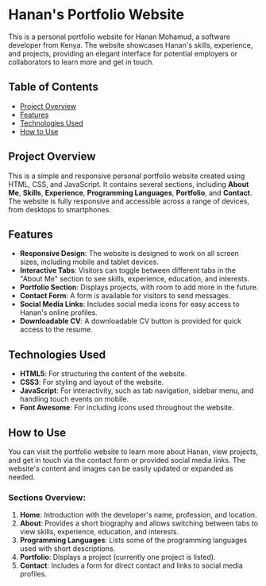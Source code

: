 # Hanan's Portfolio Website

This is a personal portfolio website for Hanan Mohamud, a software developer from Kenya. The website showcases Hanan's skills, experience, and projects, providing an elegant interface for potential employers or collaborators to learn more and get in touch.

## Table of Contents

- [Project Overview](#project-overview)
- [Features](#features)
- [Technologies Used](#technologies-used)
- [How to Use](#how-to-use)

## Project Overview

This is a simple and responsive personal portfolio website created using HTML, CSS, and JavaScript. It contains several sections, including **About Me**, **Skills**, **Experience**, **Programming Languages**, **Portfolio**, and **Contact**. The website is fully responsive and accessible across a range of devices, from desktops to smartphones.

## Features

- **Responsive Design**: The website is designed to work on all screen sizes, including mobile and tablet devices.
- **Interactive Tabs**: Visitors can toggle between different tabs in the "About Me" section to see skills, experience, education, and interests.
- **Portfolio Section**: Displays projects, with room to add more in the future.
- **Contact Form**: A form is available for visitors to send messages.
- **Social Media Links**: Includes social media icons for easy access to Hanan's online profiles.
- **Downloadable CV**: A downloadable CV button is provided for quick access to the resume.

## Technologies Used

- **HTML5**: For structuring the content of the website.
- **CSS3**: For styling and layout of the website.
- **JavaScript**: For interactivity, such as tab navigation, sidebar menu, and handling touch events on mobile.
- **Font Awesome**: For including icons used throughout the website.

## How to Use

You can visit the portfolio website to learn more about Hanan, view projects, and get in touch via the contact form or provided social media links. The website's content and images can be easily updated or expanded as needed.

### Sections Overview:

1. **Home**: Introduction with the developer's name, profession, and location.
2. **About**: Provides a short biography and allows switching between tabs to view skills, experience, education, and interests.
3. **Programming Languages**: Lists some of the programming languages used with short descriptions.
4. **Portfolio**: Displays a project (currently one project is listed).
5. **Contact**: Includes a form for direct contact and links to social media profiles.
